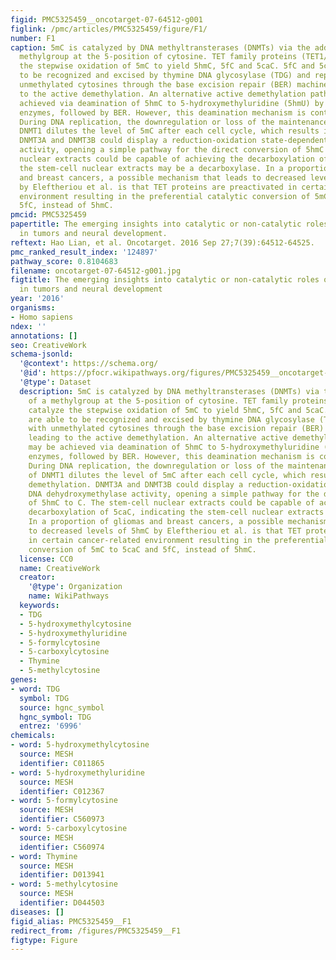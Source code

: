 ```yaml
---
figid: PMC5325459__oncotarget-07-64512-g001
figlink: /pmc/articles/PMC5325459/figure/F1/
number: F1
caption: 5mC is catalyzed by DNA methyltransterases (DNMTs) via the addition of a
  methylgroup at the 5-position of cytosine. TET family proteins (TET1/2/3) catalyze
  the stepwise oxidation of 5mC to yield 5hmC, 5fC and 5caC. 5fC and 5caC are able
  to be recognized and excised by thymine DNA glycosylase (TDG) and replaced with
  unmethylated cytosines through the base excision repair (BER) machinery, leading
  to the active demethylation. An alternative active demethylation pathway may be
  achieved via deamination of 5hmC to 5-hydroxymethyluridine (5hmU) by AID/APOBEC
  enzymes, followed by BER. However, this deamination mechanism is controversial.
  During DNA replication, the downregulation or loss of the maintenance activity of
  DNMT1 dilutes the level of 5mC after each cell cycle, which results in passive demethylation.
  DNMT3A and DNMT3B could display a reduction-oxidation state-dependent DNA dehydroxymethylase
  activity, opening a simple pathway for the direct conversion of 5hmC to C. The stem-cell
  nuclear extracts could be capable of achieving the decarboxylation of 5caC, indicating
  the stem-cell nuclear extracts may be a decarboxylase. In a proportion of gliomas
  and breast cancers, a possible mechanism that leads to decreased levels of 5hmC
  by Eleftheriou et al. is that TET proteins are preactivated in certain cancer-related
  environment resulting in the preferential catalytic conversion of 5mC to 5caC and
  5fC, instead of 5hmC.
pmcid: PMC5325459
papertitle: The emerging insights into catalytic or non-catalytic roles of TET proteins
  in tumors and neural development.
reftext: Hao Lian, et al. Oncotarget. 2016 Sep 27;7(39):64512-64525.
pmc_ranked_result_index: '124897'
pathway_score: 0.8104683
filename: oncotarget-07-64512-g001.jpg
figtitle: The emerging insights into catalytic or non-catalytic roles of TET proteins
  in tumors and neural development
year: '2016'
organisms:
- Homo sapiens
ndex: ''
annotations: []
seo: CreativeWork
schema-jsonld:
  '@context': https://schema.org/
  '@id': https://pfocr.wikipathways.org/figures/PMC5325459__oncotarget-07-64512-g001.html
  '@type': Dataset
  description: 5mC is catalyzed by DNA methyltransterases (DNMTs) via the addition
    of a methylgroup at the 5-position of cytosine. TET family proteins (TET1/2/3)
    catalyze the stepwise oxidation of 5mC to yield 5hmC, 5fC and 5caC. 5fC and 5caC
    are able to be recognized and excised by thymine DNA glycosylase (TDG) and replaced
    with unmethylated cytosines through the base excision repair (BER) machinery,
    leading to the active demethylation. An alternative active demethylation pathway
    may be achieved via deamination of 5hmC to 5-hydroxymethyluridine (5hmU) by AID/APOBEC
    enzymes, followed by BER. However, this deamination mechanism is controversial.
    During DNA replication, the downregulation or loss of the maintenance activity
    of DNMT1 dilutes the level of 5mC after each cell cycle, which results in passive
    demethylation. DNMT3A and DNMT3B could display a reduction-oxidation state-dependent
    DNA dehydroxymethylase activity, opening a simple pathway for the direct conversion
    of 5hmC to C. The stem-cell nuclear extracts could be capable of achieving the
    decarboxylation of 5caC, indicating the stem-cell nuclear extracts may be a decarboxylase.
    In a proportion of gliomas and breast cancers, a possible mechanism that leads
    to decreased levels of 5hmC by Eleftheriou et al. is that TET proteins are preactivated
    in certain cancer-related environment resulting in the preferential catalytic
    conversion of 5mC to 5caC and 5fC, instead of 5hmC.
  license: CC0
  name: CreativeWork
  creator:
    '@type': Organization
    name: WikiPathways
  keywords:
  - TDG
  - 5-hydroxymethylcytosine
  - 5-hydroxymethyluridine
  - 5-formylcytosine
  - 5-carboxylcytosine
  - Thymine
  - 5-methylcytosine
genes:
- word: TDG
  symbol: TDG
  source: hgnc_symbol
  hgnc_symbol: TDG
  entrez: '6996'
chemicals:
- word: 5-hydroxymethylcytosine
  source: MESH
  identifier: C011865
- word: 5-hydroxymethyluridine
  source: MESH
  identifier: C012367
- word: 5-formylcytosine
  source: MESH
  identifier: C560973
- word: 5-carboxylcytosine
  source: MESH
  identifier: C560974
- word: Thymine
  source: MESH
  identifier: D013941
- word: 5-methylcytosine
  source: MESH
  identifier: D044503
diseases: []
figid_alias: PMC5325459__F1
redirect_from: /figures/PMC5325459__F1
figtype: Figure
---
```

